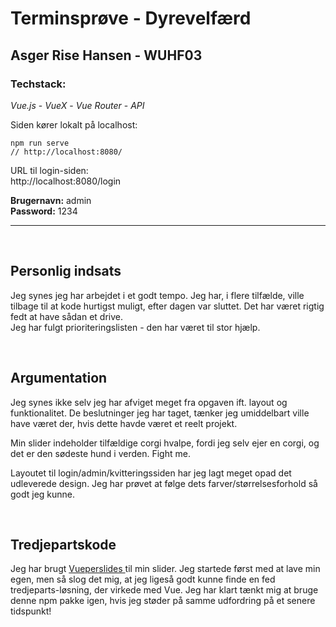 # Terminsprøve - Dyrevelfærd

## Asger Rise Hansen - WUHF03

### Techstack:

_Vue.js_ - _VueX_ - _Vue Router_ - _API_

Siden kører lokalt på localhost:

```
npm run serve
// http://localhost:8080/
```

URL til login-siden: <br/>
http://localhost:8080/login

**Brugernavn:** admin <br/>
**Password:** 1234

---

<br/>

## Personlig indsats

Jeg synes jeg har arbejdet i et godt tempo. Jeg har, i flere tilfælde, ville tilbage til at kode hurtigst muligt, efter dagen var sluttet. Det har været rigtig fedt at have sådan et drive. <br/>
Jeg har fulgt prioriteringslisten - den har været til stor hjælp.

<br/>

## Argumentation

Jeg synes ikke selv jeg har afviget meget fra opgaven ift. layout og funktionalitet. De beslutninger jeg har taget, tænker jeg umiddelbart ville have været der, hvis dette havde været et reelt projekt.

Min slider indeholder tilfældige corgi hvalpe, fordi jeg selv ejer en corgi, og det er den sødeste hund i verden. Fight me.

Layoutet til login/admin/kvitteringssiden har jeg lagt meget opad det udleverede design. Jeg har prøvet at følge dets farver/størrelsesforhold så godt jeg kunne.

<br/>

## Tredjepartskode

Jeg har brugt <a href="https://antoniandre.github.io/vueper-slides/"> Vueperslides </a> til min slider. Jeg startede først med at lave min egen, men så slog det mig, at jeg ligeså godt kunne finde en fed tredjeparts-løsning, der virkede med Vue. Jeg har klart tænkt mig at bruge denne npm pakke igen, hvis jeg støder på samme udfordring på et senere tidspunkt!
